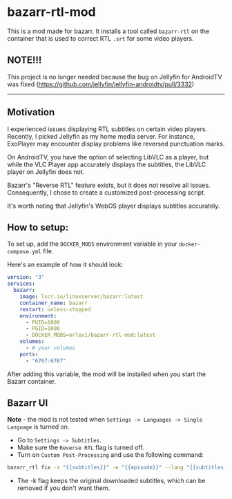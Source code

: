 # bazarr-rtl-mod

This is a mod made for bazarr.
It installs a tool called `bazarr-rtl` on the container that is used to correct RTL `.srt` for some video players.

## NOTE!!!
This project is no longer needed because the bug on Jellyfin for AndroidTV was fixed (https://github.com/jellyfin/jellyfin-androidtv/pull/3332)

---------------------

## Motivation
I experienced issues displaying RTL subtitles on certain video players. Recently, I picked Jellyfin as my home media server. For instance, ExoPlayer may encounter display problems like reversed punctuation marks.

On AndroidTV, you have the option of selecting LibVLC as a player, but while the VLC Player app accurately displays the subtitles, the LibVLC player on Jellyfin does not.

Bazarr's "Reverse RTL" feature exists, but it does not resolve all issues. Consequently, I chose to create a customized post-processing script.

It's worth noting that Jellyfin's WebOS player displays subtitles accurately.


## How to setup:
To set up, add the `DOCKER_MODS` environment variable in your `docker-compose.yml` file.

Here's an example of how it should look:
```yaml
version: "3"
services:
  bazarr:
    image: lscr.io/linuxserver/bazarr:latest
    container_name: bazarr
    restart: unless-stopped
    environment:
      - PUID=1000
      - PGID=1000
      - DOCKER_MODS=orlevi/bazarr-rtl-mod:latest
    volumes:
      - # your volumes
    ports:
      - "6767:6767"
```

After adding this variable, the mod will be installed when you start the Bazarr container.

## Bazarr UI
**Note** - the mod is not tested when `Settings -> Languages -> Single Language` is turned on.

* Go to `Settings -> Subtitles`.
* Make sure the `Reverse RTL` flag is turned off.
* Turn on `Custom Post-Processing` and use the following command:
```bash
bazarr_rtl fix -s "{{subtitles}}" -e "{{episode}}" --lang "{{subtitles_language_code2}}" -k
```
* The -k flag keeps the original downloaded subtitles, which can be removed if you don't want them.
